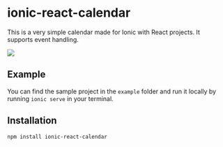 # ionic-react-calendar

This is a very simple calendar made for Ionic with React projects. It supports event handling.

![](https://i.imgur.com/LL3uE3M.gif)

## Example

You can find the sample project in the `example` folder and run it locally by running `ionic serve` in your terminal.

## Installation

`npm install ionic-react-calendar`
